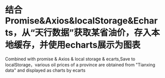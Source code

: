 # 结合Promise&Axios&localStorage&Echarts，从“天行数据”获取某省油价，存入本地缓存，并使用echarts展示为图表

Combined with promise & Axios & local storage & ecarts,Save to localStorage，various oil prices of a province are obtained from "Tianxing data" and displayed as charts by ecarts
